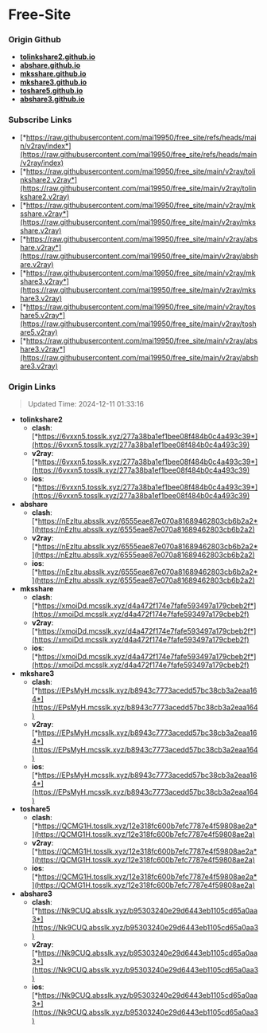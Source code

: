 # Free-Site

### Origin Github

- [**tolinkshare2.github.io**](https://github.com/tolinkshare2/tolinkshare2.github.io)
- [**abshare.github.io**](https://github.com/abshare/abshare.github.io)
- [**mksshare.github.io**](https://github.com/mksshare/mksshare.github.io)
- [**mkshare3.github.io**](https://github.com/mkshare3/mkshare3.github.io)
- [**toshare5.github.io**](https://github.com/toshare5/toshare5.github.io)
- [**abshare3.github.io**](https://github.com/abshare3/abshare3.github.io)

### Subscribe Links

- [*https://raw.githubusercontent.com/mai19950/free_site/refs/heads/main/v2ray/index*](https://raw.githubusercontent.com/mai19950/free_site/refs/heads/main/v2ray/index)
- [*https://raw.githubusercontent.com/mai19950/free_site/main/v2ray/tolinkshare2.v2ray*](https://raw.githubusercontent.com/mai19950/free_site/main/v2ray/tolinkshare2.v2ray)
- [*https://raw.githubusercontent.com/mai19950/free_site/main/v2ray/mksshare.v2ray*](https://raw.githubusercontent.com/mai19950/free_site/main/v2ray/mksshare.v2ray)
- [*https://raw.githubusercontent.com/mai19950/free_site/main/v2ray/abshare.v2ray*](https://raw.githubusercontent.com/mai19950/free_site/main/v2ray/abshare.v2ray)
- [*https://raw.githubusercontent.com/mai19950/free_site/main/v2ray/mkshare3.v2ray*](https://raw.githubusercontent.com/mai19950/free_site/main/v2ray/mkshare3.v2ray)
- [*https://raw.githubusercontent.com/mai19950/free_site/main/v2ray/toshare5.v2ray*](https://raw.githubusercontent.com/mai19950/free_site/main/v2ray/toshare5.v2ray)
- [*https://raw.githubusercontent.com/mai19950/free_site/main/v2ray/abshare3.v2ray*](https://raw.githubusercontent.com/mai19950/free_site/main/v2ray/abshare3.v2ray)

### Origin Links

> Updated Time: 2024-12-11 01:33:16

- **tolinkshare2**
  - **clash**: [*https://6vxxn5.tosslk.xyz/277a38ba1ef1bee08f484b0c4a493c39*](https://6vxxn5.tosslk.xyz/277a38ba1ef1bee08f484b0c4a493c39)
  - **v2ray**: [*https://6vxxn5.tosslk.xyz/277a38ba1ef1bee08f484b0c4a493c39*](https://6vxxn5.tosslk.xyz/277a38ba1ef1bee08f484b0c4a493c39)
  - **ios**: [*https://6vxxn5.tosslk.xyz/277a38ba1ef1bee08f484b0c4a493c39*](https://6vxxn5.tosslk.xyz/277a38ba1ef1bee08f484b0c4a493c39)
- **abshare**
  - **clash**: [*https://nEzltu.absslk.xyz/6555eae87e070a81689462803cb6b2a2*](https://nEzltu.absslk.xyz/6555eae87e070a81689462803cb6b2a2)
  - **v2ray**: [*https://nEzltu.absslk.xyz/6555eae87e070a81689462803cb6b2a2*](https://nEzltu.absslk.xyz/6555eae87e070a81689462803cb6b2a2)
  - **ios**: [*https://nEzltu.absslk.xyz/6555eae87e070a81689462803cb6b2a2*](https://nEzltu.absslk.xyz/6555eae87e070a81689462803cb6b2a2)
- **mksshare**
  - **clash**: [*https://xmoiDd.mcsslk.xyz/d4a472f174e7fafe593497a179cbeb2f*](https://xmoiDd.mcsslk.xyz/d4a472f174e7fafe593497a179cbeb2f)
  - **v2ray**: [*https://xmoiDd.mcsslk.xyz/d4a472f174e7fafe593497a179cbeb2f*](https://xmoiDd.mcsslk.xyz/d4a472f174e7fafe593497a179cbeb2f)
  - **ios**: [*https://xmoiDd.mcsslk.xyz/d4a472f174e7fafe593497a179cbeb2f*](https://xmoiDd.mcsslk.xyz/d4a472f174e7fafe593497a179cbeb2f)
- **mkshare3**
  - **clash**: [*https://EPsMyH.mcsslk.xyz/b8943c7773acedd57bc38cb3a2eaa164*](https://EPsMyH.mcsslk.xyz/b8943c7773acedd57bc38cb3a2eaa164)
  - **v2ray**: [*https://EPsMyH.mcsslk.xyz/b8943c7773acedd57bc38cb3a2eaa164*](https://EPsMyH.mcsslk.xyz/b8943c7773acedd57bc38cb3a2eaa164)
  - **ios**: [*https://EPsMyH.mcsslk.xyz/b8943c7773acedd57bc38cb3a2eaa164*](https://EPsMyH.mcsslk.xyz/b8943c7773acedd57bc38cb3a2eaa164)
- **toshare5**
  - **clash**: [*https://QCMG1H.tosslk.xyz/12e318fc600b7efc7787e4f59808ae2a*](https://QCMG1H.tosslk.xyz/12e318fc600b7efc7787e4f59808ae2a)
  - **v2ray**: [*https://QCMG1H.tosslk.xyz/12e318fc600b7efc7787e4f59808ae2a*](https://QCMG1H.tosslk.xyz/12e318fc600b7efc7787e4f59808ae2a)
  - **ios**: [*https://QCMG1H.tosslk.xyz/12e318fc600b7efc7787e4f59808ae2a*](https://QCMG1H.tosslk.xyz/12e318fc600b7efc7787e4f59808ae2a)
- **abshare3**
  - **clash**: [*https://Nk9CUQ.absslk.xyz/b95303240e29d6443eb1105cd65a0aa3*](https://Nk9CUQ.absslk.xyz/b95303240e29d6443eb1105cd65a0aa3)
  - **v2ray**: [*https://Nk9CUQ.absslk.xyz/b95303240e29d6443eb1105cd65a0aa3*](https://Nk9CUQ.absslk.xyz/b95303240e29d6443eb1105cd65a0aa3)
  - **ios**: [*https://Nk9CUQ.absslk.xyz/b95303240e29d6443eb1105cd65a0aa3*](https://Nk9CUQ.absslk.xyz/b95303240e29d6443eb1105cd65a0aa3)

